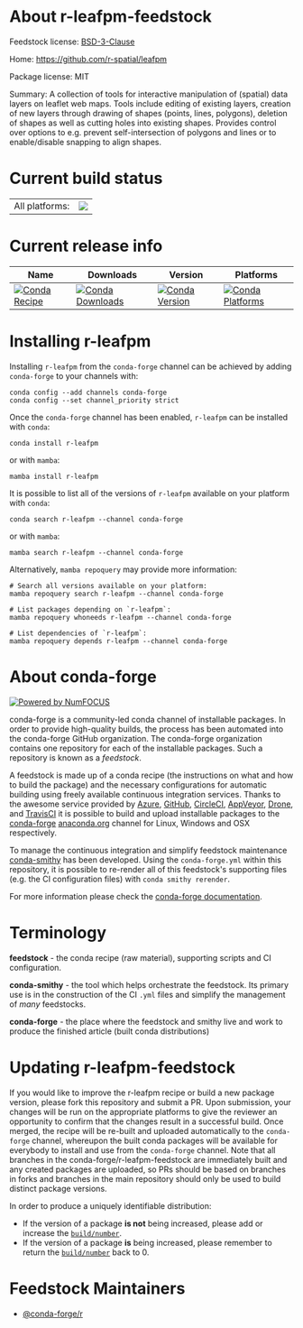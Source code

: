 About r-leafpm-feedstock
========================

Feedstock license: [BSD-3-Clause](https://github.com/conda-forge/r-leafpm-feedstock/blob/main/LICENSE.txt)

Home: https://github.com/r-spatial/leafpm

Package license: MIT

Summary: A collection of tools for interactive manipulation of (spatial) data  layers on leaflet web maps. Tools include editing of existing layers, creation  of new layers through drawing of shapes (points, lines, polygons), deletion  of shapes as well as cutting holes into existing shapes. Provides control over  options to e.g. prevent self-intersection of polygons and lines or to enable/disable  snapping to align shapes.

Current build status
====================


<table><tr><td>All platforms:</td>
    <td>
      <a href="https://dev.azure.com/conda-forge/feedstock-builds/_build/latest?definitionId=6755&branchName=main">
        <img src="https://dev.azure.com/conda-forge/feedstock-builds/_apis/build/status/r-leafpm-feedstock?branchName=main">
      </a>
    </td>
  </tr>
</table>

Current release info
====================

| Name | Downloads | Version | Platforms |
| --- | --- | --- | --- |
| [![Conda Recipe](https://img.shields.io/badge/recipe-r--leafpm-green.svg)](https://anaconda.org/conda-forge/r-leafpm) | [![Conda Downloads](https://img.shields.io/conda/dn/conda-forge/r-leafpm.svg)](https://anaconda.org/conda-forge/r-leafpm) | [![Conda Version](https://img.shields.io/conda/vn/conda-forge/r-leafpm.svg)](https://anaconda.org/conda-forge/r-leafpm) | [![Conda Platforms](https://img.shields.io/conda/pn/conda-forge/r-leafpm.svg)](https://anaconda.org/conda-forge/r-leafpm) |

Installing r-leafpm
===================

Installing `r-leafpm` from the `conda-forge` channel can be achieved by adding `conda-forge` to your channels with:

```
conda config --add channels conda-forge
conda config --set channel_priority strict
```

Once the `conda-forge` channel has been enabled, `r-leafpm` can be installed with `conda`:

```
conda install r-leafpm
```

or with `mamba`:

```
mamba install r-leafpm
```

It is possible to list all of the versions of `r-leafpm` available on your platform with `conda`:

```
conda search r-leafpm --channel conda-forge
```

or with `mamba`:

```
mamba search r-leafpm --channel conda-forge
```

Alternatively, `mamba repoquery` may provide more information:

```
# Search all versions available on your platform:
mamba repoquery search r-leafpm --channel conda-forge

# List packages depending on `r-leafpm`:
mamba repoquery whoneeds r-leafpm --channel conda-forge

# List dependencies of `r-leafpm`:
mamba repoquery depends r-leafpm --channel conda-forge
```


About conda-forge
=================

[![Powered by
NumFOCUS](https://img.shields.io/badge/powered%20by-NumFOCUS-orange.svg?style=flat&colorA=E1523D&colorB=007D8A)](https://numfocus.org)

conda-forge is a community-led conda channel of installable packages.
In order to provide high-quality builds, the process has been automated into the
conda-forge GitHub organization. The conda-forge organization contains one repository
for each of the installable packages. Such a repository is known as a *feedstock*.

A feedstock is made up of a conda recipe (the instructions on what and how to build
the package) and the necessary configurations for automatic building using freely
available continuous integration services. Thanks to the awesome service provided by
[Azure](https://azure.microsoft.com/en-us/services/devops/), [GitHub](https://github.com/),
[CircleCI](https://circleci.com/), [AppVeyor](https://www.appveyor.com/),
[Drone](https://cloud.drone.io/welcome), and [TravisCI](https://travis-ci.com/)
it is possible to build and upload installable packages to the
[conda-forge](https://anaconda.org/conda-forge) [anaconda.org](https://anaconda.org/)
channel for Linux, Windows and OSX respectively.

To manage the continuous integration and simplify feedstock maintenance
[conda-smithy](https://github.com/conda-forge/conda-smithy) has been developed.
Using the ``conda-forge.yml`` within this repository, it is possible to re-render all of
this feedstock's supporting files (e.g. the CI configuration files) with ``conda smithy rerender``.

For more information please check the [conda-forge documentation](https://conda-forge.org/docs/).

Terminology
===========

**feedstock** - the conda recipe (raw material), supporting scripts and CI configuration.

**conda-smithy** - the tool which helps orchestrate the feedstock.
                   Its primary use is in the construction of the CI ``.yml`` files
                   and simplify the management of *many* feedstocks.

**conda-forge** - the place where the feedstock and smithy live and work to
                  produce the finished article (built conda distributions)


Updating r-leafpm-feedstock
===========================

If you would like to improve the r-leafpm recipe or build a new
package version, please fork this repository and submit a PR. Upon submission,
your changes will be run on the appropriate platforms to give the reviewer an
opportunity to confirm that the changes result in a successful build. Once
merged, the recipe will be re-built and uploaded automatically to the
`conda-forge` channel, whereupon the built conda packages will be available for
everybody to install and use from the `conda-forge` channel.
Note that all branches in the conda-forge/r-leafpm-feedstock are
immediately built and any created packages are uploaded, so PRs should be based
on branches in forks and branches in the main repository should only be used to
build distinct package versions.

In order to produce a uniquely identifiable distribution:
 * If the version of a package **is not** being increased, please add or increase
   the [``build/number``](https://docs.conda.io/projects/conda-build/en/latest/resources/define-metadata.html#build-number-and-string).
 * If the version of a package **is** being increased, please remember to return
   the [``build/number``](https://docs.conda.io/projects/conda-build/en/latest/resources/define-metadata.html#build-number-and-string)
   back to 0.

Feedstock Maintainers
=====================

* [@conda-forge/r](https://github.com/orgs/conda-forge/teams/r/)

